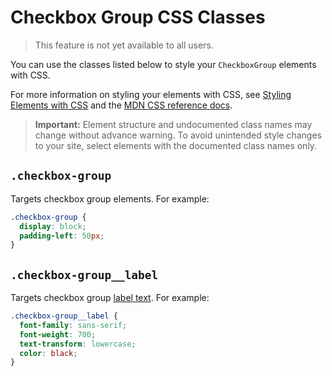 <!-- This article was published using the Doc Push single-sourcing tool. Any changes to this article MUST be made in the source file. Find it at www.github.com/wix-private/velo-docs.-->

# Checkbox Group CSS Classes

> This feature is not yet available to all users.

You can use the classes listed below
to style your `CheckboxGroup` elements with CSS.

For more information on styling your elements with CSS, see
[Styling Elements with CSS]($w/styling-elements-with-css) and the
[MDN CSS reference docs](https://developer.mozilla.org/en-US/docs/Learn/CSS).

<blockquote class="important">

__Important:__
Element structure and undocumented class names
may change without advance warning.
To avoid unintended style changes to your site,
select elements with the documented class names only.

</blockquote>

## `.checkbox-group`

Targets checkbox group elements.
For example:

```css
.checkbox-group {
  display: block;
  padding-left: 50px;
}
```

## `.checkbox-group__label`

Targets checkbox group [label text]($w/checkboxgroup/label).
For example:

```css
.checkbox-group__label {
  font-family: sans-serif;
  font-weight: 700;
  text-transform: lowercase;
  color: black;
}
```
